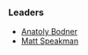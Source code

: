 ### Leaders

* [Anatoly Bodner](mailto:anatoly.bodner@owasp.org)
* [Matt Speakman](mailto:matt.speakman@owasp.org)


